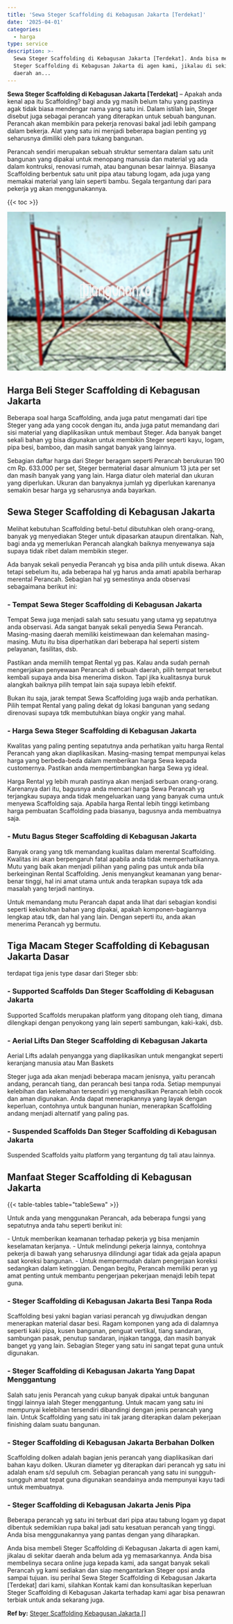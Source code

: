 ```yaml
---
title: 'Sewa Steger Scaffolding di Kebagusan Jakarta [Terdekat]'
date: '2025-04-01'
categories:
  - harga
type: service
description: >-
  Sewa Steger Scaffolding di Kebagusan Jakarta [Terdekat]. Anda bisa membeli
  Steger Scaffolding di Kebagusan Jakarta di agen kami, jikalau di sekitar
  daerah an...
---
```


**Sewa Steger Scaffolding di Kebagusan Jakarta \[Terdekat\]** – Apakah anda kenal apa itu Scaffolding? bagi anda yg masih belum tahu yang pastinya agak tidak biasa mendengar nama yang satu ini. Dalam istilah lain, Steger disebut juga sebagai perancah yang diterapkan untuk sebuah bangunan. Perancah akan membikin para pekerja renovasi bakal jadi lebih gampang dalam bekerja. Alat yang satu ini menjadi beberapa bagian penting yg seharusnya dimiliki oleh para tukang bangunan.

Perancah sendiri merupakan sebuah struktur sementara dalam satu unit bangunan yang dipakai untuk menopang manusia dan material yg ada dalam kontruksi, renovasi rumah, atau bangunan besar lainnya. Biasanya Scaffolding berbentuk satu unit pipa atau tabung logam, ada juga yang memakai material yang lain seperti bambu. Segala tergantung dari para pekerja yg akan menggunakannya.

{{< toc >}}

![Sewa Steger Scaffolding di Kebagusan Jakarta [Terdekat]](/images/sewa-scaffolding-steger-01.png)

## Harga Beli Steger Scaffolding di Kebagusan Jakarta

Beberapa soal harga Scaffolding, anda juga patut mengamati dari tipe Steger yang ada yang cocok dengan itu, anda juga patut memandang dari sisi material yang diaplikasikan untuk membaut Steger. Ada banyak banget sekali bahan yg bisa digunakan untuk membikin Steger seperti kayu, logam, pipa besi, bamboo, dan masih sangat banyak yang lainnya.

Sebagian daftar harga dari Steger beragam seperti Perancah berukuran 190 cm Rp. 633.000 per set, Steger bermaterial dasar almunium 13 juta per set dan masih banyak yang yang lain. Harga diatur oleh material dan ukuran yang diperlukan. Ukuran dan banyaknya jumlah yg diperlukan karenanya semakin besar harga yg seharusnya anda bayarkan.

## Sewa Steger Scaffolding di Kebagusan Jakarta

Melihat kebutuhan Scaffolding betul-betul dibutuhkan oleh orang-orang, banyak yg menyediakan Steger untuk dipasarkan ataupun direntalkan. Nah, bagi anda yg memerlukan Perancah alangkah baiknya menyewanya saja supaya tidak ribet dalam membikin steger.

Ada banyak sekali penyedia Perancah yg bisa anda pilih untuk disewa. Akan tetapi sebelum itu, ada beberapa hal yg harus anda amati apabila berharap merental Perancah. Sebagian hal yg semestinya anda observasi sebagaimana berikut ini:

### \- Tempat Sewa Steger Scaffolding di Kebagusan Jakarta

Tempat Sewa juga menjadi salah satu sesuatu yang utama yg sepatutnya anda observasi. Ada sangat banyak sekali penyedia Sewa Perancah. Masing-masing daerah memiliki keistimewaan dan kelemahan masing-masing. Mutu itu bisa diperhatikan dari beberapa hal seperti sistem pelayanan, fasilitas, dsb.

Pastikan anda memilih tempat Rental yg pas. Kalau anda sudah pernah mengerjakan penyewaan Perancah di sebuah daerah, pilih tempat tersebut kembali supaya anda bisa menerima diskon. Tapi jika kualitasnya buruk alangkah baiknya pilih tempat lain saja supaya lebih efektif.

Bukan itu saja, jarak tempat Sewa Scaffolding juga wajib anda perhatikan. Pilih tempat Rental yang paling dekat dg lokasi bangunan yang sedang direnovasi supaya tdk membutuhkan biaya ongkir yang mahal.

### \- Harga Sewa Steger Scaffolding di Kebagusan Jakarta

Kwalitas yang paling penting sepatutnya anda perhatikan yaitu harga Rental Perancah yang akan diaplikasikan. Masing-masing tempat mempunyai kelas harga yang berbeda-beda dalam memberikan harga Sewa kepada customernya. Pastikan anda mempertimbangkan harga Sewa yg ideal.

Harga Rental yg lebih murah pastinya akan menjadi serbuan orang-orang. Karenanya dari itu, bagusnya anda mencari harga Sewa Perancah yg terjangkau supaya anda tidak mengeluarkan uang yang banyak cuma untuk menyewa Scaffolding saja. Apabila harga Rental lebih tinggi ketimbang harga pembuatan Scaffolding pada biasanya, bagusnya anda membuatnya saja.

### \- Mutu Bagus Steger Scaffolding di Kebagusan Jakarta

Banyak orang yang tdk memandang kualitas dalam merental Scaffolding. Kwalitas ini akan berpengaruh fatal apabila anda tidak memperhatikannya. Mutu yang baik akan menjadi pilihan yang paling pas untuk anda bila berkeinginan Rental Scaffolding. Jenis menyangkut keamanan yang benar-benar tinggi, hal ini amat utama untuk anda terapkan supaya tdk ada masalah yang terjadi nantinya.

Untuk memandang mutu Perancah dapat anda lihat dari sebagian kondisi seperti kekokohan bahan yang dipakai, apakah komponen-bagiannya lengkap atau tdk, dan hal yang lain. Dengan seperti itu, anda akan menerima Perancah yg bermutu.

## Tiga Macam Steger Scaffolding di Kebagusan Jakarta Dasar

terdapat tiga jenis type dasar dari Steger sbb:

### \- Supported Scaffolds Dan Steger Scaffolding di Kebagusan Jakarta

Supported Scaffolds merupakan platform yang ditopang oleh tiang, dimana dilengkapi dengan penyokong yang lain seperti sambungan, kaki-kaki, dsb.

### \- Aerial Lifts Dan Steger Scaffolding di Kebagusan Jakarta

Aerial Lifts adalah penyangga yang diaplikasikan untuk mengangkat seperti keranjang manusia atau Man Baskets

Steger juga ada akan menjadi beberapa macam jenisnya, yaitu perancah andang, perancah tiang, dan perancah besi tanpa roda. Setiap mempunyai kelebihan dan kelemahan tersendiri yg menghasilkan Perancah lebih cocok dan aman digunakan. Anda dapat menerapkannya yang layak dengan keperluan, contohnya untuk bangunan hunian, menerapkan Scaffolding andang menjadi alternatif yang paling pas.

### \- Suspended Scaffolds Dan Steger Scaffolding di Kebagusan Jakarta

Suspended Scaffolds yaitu platform yang tergantung dg tali atau lainnya.

## Manfaat Steger Scaffolding di Kebagusan Jakarta

{{< table-tables table="tableSewa" >}}

Untuk anda yang menggunakan Perancah, ada beberapa fungsi yang sepatutnya anda tahu seperti berikut ini:

\- Untuk memberikan keamanan terhadap pekerja yg bisa menjamin keselamatan kerjanya. - Untuk melindungi pekerja lainnya, contohnya pekerja di bawah yang seharusnya dilindungi agar tidak ada gejala apapun saat koreksi bangunan. - Untuk mempermudah dalam pengerjaan koreksi sedangkan dalam ketinggian. Dengan begitu, Perancah memiliki peran yg amat penting untuk membantu pengerjaan pekerjaan menajdi lebih tepat guna.

### \- Steger Scaffolding di Kebagusan Jakarta Besi Tanpa Roda

Scaffolding besi yakni bagian variasi perancah yg diwujudkan dengan menerapkan material dasar besi. Ragam komponen yang ada di dalamnya seperti kaki pipa, kusen bangunan, penguat vertikal, tiang sandaran, sambungan pasak, penutup sandaran, injakan tangga, dan masih banyak banget yg yang lain. Sebagian Steger yang satu ini sangat tepat guna untuk digunakan.

### \- Steger Scaffolding di Kebagusan Jakarta Yang Dapat Menggantung

Salah satu jenis Perancah yang cukup banyak dipakai untuk bangunan tinggi lainnya ialah Steger menggantung. Untuk macam yang satu ini mempunyai kelebihan tersendiri dibandingi dengan jenis perancah yang lain. Untuk Scaffolding yang satu ini tak jarang diterapkan dalam pekerjaan finishing dalam suatu bangunan.

### \- Steger Scaffolding di Kebagusan Jakarta Berbahan Dolken

Scaffolding dolken adalah bagian jenis perancah yang diaplikasikan dari bahan kayu dolken. Ukuran diameter yg diterapkan dari perancah yg satu ini adalah enam s/d sepuluh cm. Sebagian perancah yang satu ini sungguh-sungguh amat tepat guna digunakan seandainya anda mempunyai kayu tadi untuk membuatnya.

### \- Steger Scaffolding di Kebagusan Jakarta Jenis Pipa

Beberapa perancah yg satu ini terbuat dari pipa atau tabung logam yg dapat dibentuk sedemikian rupa bakal jadi satu kesatuan perancah yang tinggi. Anda bisa menggunakannya yang pantas dengan yang diharapkan.

Anda bisa membeli Steger Scaffolding di Kebagusan Jakarta di agen kami, jikalau di sekitar daerah anda belum ada yg memasarkannya. Anda bisa membelinya secara online juga kepada kami, ada sangat banyak sekali Perancah yg kami sediakan dan siap mengantarkan Steger opsi anda sampai tujuan. isu perihal Sewa Steger Scaffolding di Kebagusan Jakarta \[Terdekat\] dari kami, silahkan Kontak kami dan konsultasikan keperluan Steger Scaffolding di Kebagusan Jakarta terhadap kami agar bisa penawran terbiak untuk anda sekarang juga.

**Ref by:** [Steger Scaffolding Kebagusan Jakarta []](https://id.wikipedia.org/wiki/Steger)
